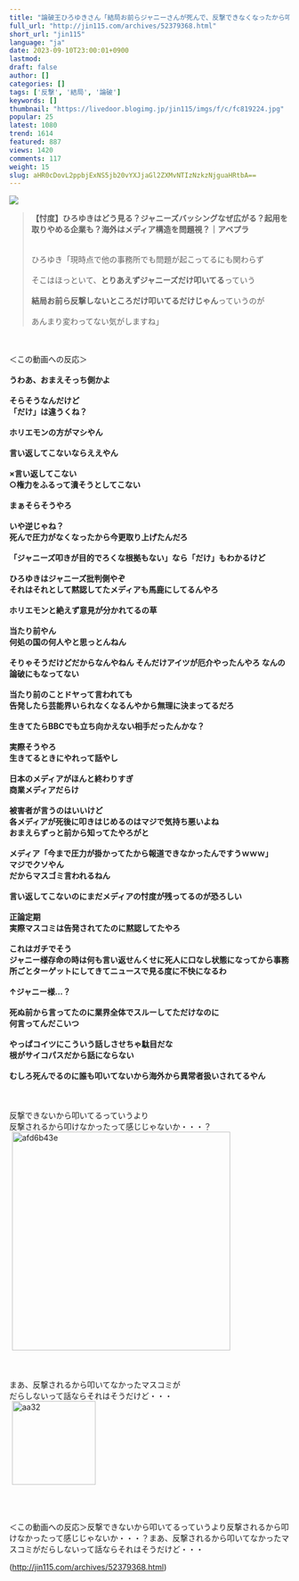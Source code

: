 ```yaml
---
title: "論破王ひろゆきさん「結局お前らジャニーさんが死んで、反撃できなくなったから叩いてるだけじゃん」 : オレ的ゲーム速報＠刃"
full_url: "http://jin115.com/archives/52379368.html"
short_url: "jin115"
language: "ja"
date: 2023-09-10T23:00:01+0900
lastmod: 
draft: false
author: []
categories: []
tags: ['反撃', '結局', '論破']
keywords: []
thumbnail: "https://livedoor.blogimg.jp/jin115/imgs/f/c/fc819224.jpg"
popular: 25
latest: 1080
trend: 1614
featured: 887
views: 1420
comments: 117
weight: 15
slug: aHR0cDovL2ppbjExNS5jb20vYXJjaGl2ZXMvNTIzNzkzNjguaHRtbA==
---
```


![](https://livedoor.blogimg.jp/jin115/imgs/f/c/fc819224.jpg)

<div><a name='more'></a> <blockquote><b>【忖度】ひろゆきはどう見る？ジャニーズバッシングなぜ広がる？起用を取りやめる企業も？海外はメディア構造を問題視？｜アベプラ</b><br> <br> <br> ひろゆき「現時点で他の事務所でも問題が起こってるにも関わらず<br> <br> そこはほっといて、<b>とりあえずジャニーズだけ叩いてる</b>っていう<br> <br> <b>結局お前ら反撃しないところだけ叩いてるだけじゃん</b>っていうのが<br> <br> あんまり変わってない気がしますね」</blockquote><br> <br> ＜この動画への反応＞<br> <br> <b>うわあ、おまえそっち側かよ</b><br> <br> <b>そらそうなんだけど<br> 「だけ」は違うくね？</b><br> <br> <b>ホリエモンの方がマシやん</b><br> <br> <b>言い返してこないならええやん</b><br> <br> <b>×言い返してこない<br> ○権力をふるって潰そうとしてこない</b><br> <br> <b>まぁそらそうやろ</b><br> <br> <b>いや逆じゃね？<br> 死んで圧力がなくなったから今更取り上げたんだろ</b><br> <br> <b>「ジャニーズ叩きが目的でろくな根拠もない」なら「だけ」もわかるけど</b><br> <br> <b>ひろゆきはジャニーズ批判側やぞ<br> それはそれとして黙認してたメディアも馬鹿にしてるんやろ</b><br> <br> <b>ホリエモンと絶えず意見が分かれてるの草</b><br> <br> <b>当たり前やん<br> 何処の国の何人やと思っとんねん</b><br> <br> <b>そりゃそうだけどだからなんやねん そんだけアイツが厄介やったんやろ なんの論破にもなってない</b><br> <br> <b>当たり前のことドヤって言われても<br> 告発したら芸能界いられなくなるんやから無理に決まってるだろ</b><br> <br> <b>生きてたらBBCでも立ち向かえない相手だったんかな？</b><br> <br> <b>実際そうやろ<br> 生きてるときにやれって話やし</b><br> <br> <b>日本のメディアがほんと終わりすぎ<br> 商業メディアだらけ</b><br> <br> <b>被害者が言うのはいいけど<br> 各メディアが死後に叩きはじめるのはマジで気持ち悪いよね<br> おまえらずっと前から知ってたやろがと</b><br> <b><br> メディア「今まで圧力が掛かってたから報道できなかったんですうｗｗｗ」<br> マジでクソやん<br> だからマスゴミ言われるねん</b><br> <br> <b>言い返してこないのにまだメディアの忖度が残ってるのが恐ろしい</b><br> <br> <b>正論定期<br> 実際マスコミは告発されてたのに黙認してたやろ</b><br> <br> <b>これはガチでそう<br> ジャニー様存命の時は何も言い返せんくせに死人に口なし状態になってから事務所ごとターゲットにしてきてニュースで見る度に不快になるわ</b><br> <br> <b>↑ジャニー様…？</b><br> <br> <b>死ぬ前から言ってたのに業界全体でスルーしてただけなのに<br> 何言ってんだこいつ</b><br> <br> <b>やっぱコイツにこういう話しさせちゃ駄目だな<br> 根がサイコパスだから話にならない</b><br> <br> <b>むしろ死んでるのに誰も叩いてないから海外から異常者扱いされてるやん</b><br> <br> <br> <br> 反撃できないから叩いてるっていうより<br> 反撃されるから叩けなかったって感じじゃないか・・・？<br> <img src='https://livedoor.blogimg.jp/jin115/imgs/3/9/394d6780.gif' alt='afd6b43e' width='392' border='0' hspace='5' class='pict'><br> <br> <br> <br> まあ、反撃されるから叩いてなかったマスコミが<br> だらしないって話ならそれはそうだけど・・・<br> <img src='https://livedoor.blogimg.jp/jin115/imgs/a/7/a7ff296b.gif' alt='aa32' width='150' border='0' hspace='5' class='pict'><br> <br> <br> <br> <p>＜この動画への反応＞反撃できないから叩いてるっていうより反撃されるから叩けなかったって感じじゃないか・・・？まあ、反撃されるから叩いてなかったマスコミがだらしないって話ならそれはそうだけど・・・</p></div>

(http://jin115.com/archives/52379368.html)

